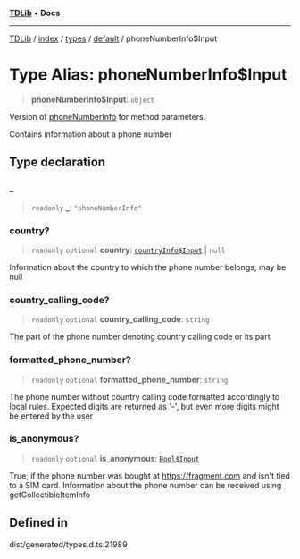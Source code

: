 [**TDLib**](../../../../../../README.md) • **Docs**

***

[TDLib](../../../../../../modules.md) / [index](../../../../../README.md) / [types](../../../README.md) / [default](../README.md) / phoneNumberInfo$Input

# Type Alias: phoneNumberInfo$Input

> **phoneNumberInfo$Input**: `object`

Version of [phoneNumberInfo](phoneNumberInfo-1.md) for method parameters.

Contains information about a phone number

## Type declaration

### \_

> `readonly` **\_**: `"phoneNumberInfo"`

### country?

> `readonly` `optional` **country**: [`countryInfo$Input`](countryInfo$Input-1.md) \| `null`

Information about the country to which the phone number belongs; may be null

### country\_calling\_code?

> `readonly` `optional` **country\_calling\_code**: `string`

The part of the phone number denoting country calling code or its part

### formatted\_phone\_number?

> `readonly` `optional` **formatted\_phone\_number**: `string`

The phone number without country calling code formatted accordingly to local rules. Expected digits are returned as '-', but even more digits might be entered by the user

### is\_anonymous?

> `readonly` `optional` **is\_anonymous**: [`Bool$Input`](Bool$Input.md)

True, if the phone number was bought at https://fragment.com and isn't tied to a SIM card. Information about the phone number can be received using getCollectibleItemInfo

## Defined in

dist/generated/types.d.ts:21989
